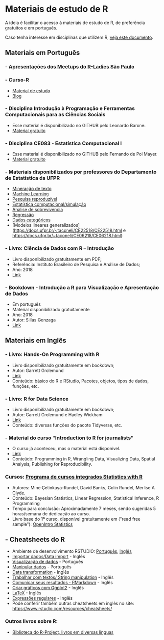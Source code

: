 # Materiais de estudo de R 

A ideia é facilitar o acesso à materiais de estudo de R, de preferência gratuitos e em português. 

Caso tenha interesse em  disciplinas que utilizem R, [veja este documento](https://github.com/beatrizmilz/materiais_estudo_R/blob/master/disciplinas.md).

## Materiais em Português

### - [Apresentações dos Meetups do R-Ladies São Paulo](https://github.com/rladies/meetup-presentations_sao-paulo/blob/master/README.md)

### - Curso-R
- [Material de estudo](http://material.curso-r.com/)
- [Blog](https://www.curso-r.com/blog/)



### - Disciplina Introdução à Programação e Ferramentas Computacionais para as Ciências Sociais
- Esse material é disponibilizado no GITHUB pelo Leonardo Barone. 
- [Material gratuito](https://github.com/leobarone/FLS6397_2018)

### - Disciplina CE083 - Estatística Computacional I
- Esse material é disponibilizado no GITHUB pelo  Fernando de Pol Mayer. 
- [Material gratuito](http://leg.ufpr.br/~fernandomayer/aulas/ce083/)

### - Materiais disponibilizados por professores do Departamento de Estatística da UFPR

- [Mineração de texto](http://leg.ufpr.br/~walmes/ensino/mintex/)
- [Machine Learning](http://leg.ufpr.br/~walmes/ensino/ML/)
- [Pesquisa reproduzível](http://leg.ufpr.br/~walmes/ensino/pesq-reprod/)
- [Estatística computacional/simulação](http://leg.ufpr.br/~walmes/ensino/EC2/)
- [Analise de sobrevivencia](https://docs.ufpr.br/~giolo/Livro/)
- [Regressão](https://docs.ufpr.br/~giolo/CE071/Codigos/Comandos_CE071.html)
- [Dados categóricos](https://docs.ufpr.br/~giolo/LivroADC/)
- [Modelos lineares generalizados](https://docs.ufpr.br/~taconeli/CE22518/CE22518.html e https://docs.ufpr.br/~taconeli/CE06218/CE06218.html)


### - Livro: Ciência de Dados com R – Introdução
- Livro disponibilizado gratuitamente em PDF;
- Referência: Instituto Brasileiro de Pesquisa e Análise de Dados;
- Ano: 2018
- [Link](https://www.ibpad.com.br/o-que-fazemos/publicacoes/introducao-ciencia-de-dados-com-r)


### - Bookdown - Introdução a R para Visualização e Apresentação de Dados
- Em português
- Material disponibilizado gratuitamente
- Ano: 2018
- Autor: Sillas Gonzaga
- [Link](http://sillasgonzaga.com/material/curso_visualizacao/)

## Materiais em Inglês

### - Livro: Hands-On Programming with R
- Livro disponibilizado gratuitamente em bookdown; 
- Autor: Garrett Grolemund
- [Link](https://rstudio-education.github.io/hopr/)
- Conteúdo: básico do R e RStudio, Pacotes, objetos, tipos de dados, funções, etc.

### - Livro: R for Data Science
- Livro disponibilizado gratuitamente em bookdown; 
- Autor: Garrett Grolemund e Hadley Wickham
- [Link](http://r4ds.had.co.nz/)
- Conteúdo: diversas funções do pacote Tidyverse, etc.


### - Material do curso "Introduction to R for journalists"
- O curso já aconteceu, mas o material está disponível.
- [Link](https://journalismcourses.org/intro-r.html)
- Conteúdo: Programming in R, Wrangling Data, Visualizing Data, Spatial Analysis, Publishing for Reproducibility.

### Cursos: [Programa de cursos integrados Statistics with R]( https://pt.coursera.org/specializations/statistics)
- Autores: Mine Çetinkaya-Rundel, David Banks, Colin Rundel, Merlise A Clyde.
- Conteúdo: Bayesian Statistics, Linear Regression, Statistical Inference, R Programming
- Tempo para conclusão: Aproximadamente 7 meses, sendo sugeridas 5 horas/semana de dedicação ao curso.
- Livro base do 1º curso, disponível gratuitamente em ("read free sample"): [OpenIntro Statistics](https://leanpub.com/openintro-statistics)

## - Cheatsheets do R
- Ambiente de desenvolvimento RSTUDIO: [Português](https://github.com/rstudio/cheatsheets/raw/master/translations/portuguese/rstudio-IDE-cheatsheet-portuguese.pdf), [Inglês](https://github.com/rstudio/cheatsheets/raw/master/rstudio-ide.pdf)
- [Importar dados/Data import](https://github.com/rstudio/cheatsheets/raw/master/data-import.pdf) - Inglês
- [Visualização de dados](https://github.com/rstudio/cheatsheets/raw/master/translations/portuguese/ggplot2-cheatsheet-portuguese.pdf) - Português
- [Manipular dados](https://github.com/rstudio/cheatsheets/raw/master/translations/portuguese/data-wrangling-cheatsheet-portuguese.pdf) - Português
- [Data transformation](https://github.com/rstudio/cheatsheets/raw/master/data-transformation.pdf) - Inglês
- [Trabalhar com textos/ String manipulation](https://github.com/rstudio/cheatsheets/raw/master/strings.pdf) - Inglês
- [Comunicar seus resultados - RMarkdown](https://github.com/rstudio/cheatsheets/raw/master/rmarkdown-2.0.pdf) - Inglês
- [Criar gráficos com Ggplot2](https://github.com/rstudio/cheatsheets/raw/master/data-visualization-2.1.pdf) - Inglês
- [LaTeX](https://wch.github.io/latexsheet/) - Inglês
- [Expressões regulares](https://github.com/rstudio/cheatsheets/raw/master/regex.pdf) - Inglês
- Pode conferir também outras cheatsheets em inglês no site: https://www.rstudio.com/resources/cheatsheets/ 

### Outros livros sobre R:
- [Biblioteca do R-Project, livros em diversas línguas](https://www.r-project.org/doc/bib/R-books.html)

